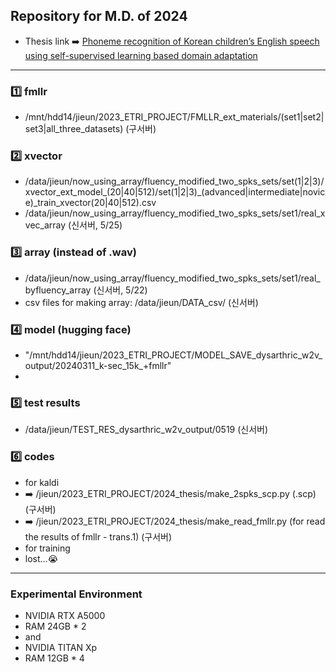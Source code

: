 ## Repository for M.D. of 2024
- Thesis link ➡️ [Phoneme recognition of Korean children’s English speech using self-supervised learning based domain adaptation](https://lib.hufs.ac.kr/#/search/detail/3736832?offset=1)
---
### 1️⃣ fmllr 
- /mnt/hdd14/jieun/2023_ETRI_PROJECT/FMLLR_ext_materials/(set1|set2|set3|all_three_datasets) (구서버)

### 2️⃣ xvector
- /data/jieun/now_using_array/fluency_modified_two_spks_sets/set(1|2|3)/xvector_ext_model_(20|40|512)/set(1|2|3)_(advanced|intermediate|novice)_train_xvector(20|40|512).csv
- /data/jieun/now_using_array/fluency_modified_two_spks_sets/set1/real_xvec_array (신서버, 5/25)

### 3️⃣ array (instead of .wav)
- /data/jieun/now_using_array/fluency_modified_two_spks_sets/set1/real_byfluency_array (신서버, 5/22)
- csv files for making array: /data/jieun/DATA_csv/ (신서버)

### 4️⃣ model (hugging face)
- "/mnt/hdd14/jieun/2023_ETRI_PROJECT/MODEL_SAVE_dysarthric_w2v_output/20240311_k-sec_15k_+fmllr"
- 
### 5️⃣ test results
- /data/jieun/TEST_RES_dysarthric_w2v_output/0519 (신서버)

### 6️⃣ codes
- for kaldi
- ➡️ /jieun/2023_ETRI_PROJECT/2024_thesis/make_2spks_scp.py (.scp) (구서버)
- ➡️ /jieun/2023_ETRI_PROJECT/2024_thesis/make_read_fmllr.py (for read the results of fmllr - trans.1) (구서버)
- for training
- lost...😭
---
### Experimental Environment
- NVIDIA RTX A5000
- RAM 24GB * 2
- and
- NVIDIA TITAN Xp
- RAM 12GB * 4
